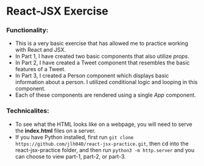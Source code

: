 # React-JSX Exercise

### Functionality:

- This is a very basic exercise that has allowed me to practice working with React and JSX.
- In Part 1, I have created two basic components that also utilize *props*.
- In Part 2, I have created a Tweet component that resembles the basic features of a Tweet.
- In Part 3, I created a Person component which displays basic information about a person. I utilized conditional logic and looping in this component.
- Each of these components are rendered using a single *App* component.

### Technicalites:

- To see what the HTML looks like on a webpage, you will need to serve the **index.html** files on a server.
- If you have Python installed, first run `git clone https://github.com/jlh040/react-jsx-practice.git`, then cd into the react-jsx-practice folder, and then run `python3 -m http.server` and you can choose to view part-1, part-2, or part-3.

